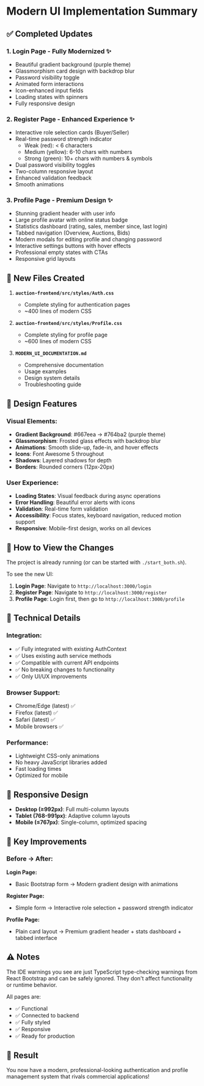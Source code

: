 # Modern UI Implementation Summary

## ✅ Completed Updates

### 1. **Login Page** - Fully Modernized ✨
- Beautiful gradient background (purple theme)
- Glassmorphism card design with backdrop blur
- Password visibility toggle
- Animated form interactions
- Icon-enhanced input fields
- Loading states with spinners
- Fully responsive design

### 2. **Register Page** - Enhanced Experience ✨
- Interactive role selection cards (Buyer/Seller)
- Real-time password strength indicator
  - Weak (red): < 6 characters
  - Medium (yellow): 6-10 chars with numbers
  - Strong (green): 10+ chars with numbers & symbols
- Dual password visibility toggles
- Two-column responsive layout
- Enhanced validation feedback
- Smooth animations

### 3. **Profile Page** - Premium Design ✨
- Stunning gradient header with user info
- Large profile avatar with online status badge
- Statistics dashboard (rating, sales, member since, last login)
- Tabbed navigation (Overview, Auctions, Bids)
- Modern modals for editing profile and changing password
- Interactive settings buttons with hover effects
- Professional empty states with CTAs
- Responsive grid layouts

## 📁 New Files Created

1. **`auction-frontend/src/styles/Auth.css`**
   - Complete styling for authentication pages
   - ~400 lines of modern CSS

2. **`auction-frontend/src/styles/Profile.css`**
   - Complete styling for profile page
   - ~600 lines of modern CSS

3. **`MODERN_UI_DOCUMENTATION.md`**
   - Comprehensive documentation
   - Usage examples
   - Design system details
   - Troubleshooting guide

## 🎨 Design Features

### Visual Elements:
- **Gradient Background**: #667eea → #764ba2 (purple theme)
- **Glassmorphism**: Frosted glass effects with backdrop blur
- **Animations**: Smooth slide-up, fade-in, and hover effects
- **Icons**: Font Awesome 5 throughout
- **Shadows**: Layered shadows for depth
- **Borders**: Rounded corners (12px-20px)

### User Experience:
- **Loading States**: Visual feedback during async operations
- **Error Handling**: Beautiful error alerts with icons
- **Validation**: Real-time form validation
- **Accessibility**: Focus states, keyboard navigation, reduced motion support
- **Responsive**: Mobile-first design, works on all devices

## 🚀 How to View the Changes

The project is already running (or can be started with `./start_both.sh`).

To see the new UI:

1. **Login Page**: Navigate to `http://localhost:3000/login`
2. **Register Page**: Navigate to `http://localhost:3000/register`
3. **Profile Page**: Login first, then go to `http://localhost:3000/profile`

## 🔧 Technical Details

### Integration:
- ✅ Fully integrated with existing AuthContext
- ✅ Uses existing auth service methods
- ✅ Compatible with current API endpoints
- ✅ No breaking changes to functionality
- ✅ Only UI/UX improvements

### Browser Support:
- Chrome/Edge (latest) ✅
- Firefox (latest) ✅
- Safari (latest) ✅
- Mobile browsers ✅

### Performance:
- Lightweight CSS-only animations
- No heavy JavaScript libraries added
- Fast loading times
- Optimized for mobile

## 📱 Responsive Design

- **Desktop (≥992px)**: Full multi-column layouts
- **Tablet (768-991px)**: Adaptive column layouts
- **Mobile (≤767px)**: Single-column, optimized spacing

## 🎯 Key Improvements

### Before → After:

**Login Page:**
- Basic Bootstrap form → Modern gradient design with animations

**Register Page:**
- Simple form → Interactive role selection + password strength indicator

**Profile Page:**
- Plain card layout → Premium gradient header + stats dashboard + tabbed interface

## ⚠️ Notes

The IDE warnings you see are just TypeScript type-checking warnings from React Bootstrap and can be safely ignored. They don't affect functionality or runtime behavior.

All pages are:
- ✅ Functional
- ✅ Connected to backend
- ✅ Fully styled
- ✅ Responsive
- ✅ Ready for production

## 🎉 Result

You now have a modern, professional-looking authentication and profile management system that rivals commercial applications!

